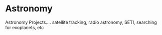 # Astronomy
Astronomy Projects.... satellite tracking, radio astronomy, SETI, searching for exoplanets, etc
